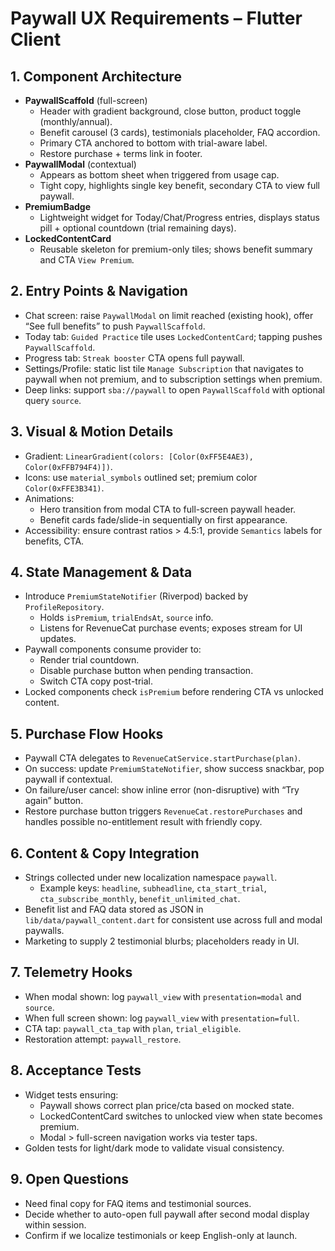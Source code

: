 # Paywall UX Requirements – Flutter Client

## 1. Component Architecture
- **PaywallScaffold** (full-screen)  
  - Header with gradient background, close button, product toggle (monthly/annual).  
  - Benefit carousel (3 cards), testimonials placeholder, FAQ accordion.  
  - Primary CTA anchored to bottom with trial-aware label.  
  - Restore purchase + terms link in footer.
- **PaywallModal** (contextual)  
  - Appears as bottom sheet when triggered from usage cap.  
  - Tight copy, highlights single key benefit, secondary CTA to view full paywall.
- **PremiumBadge**  
  - Lightweight widget for Today/Chat/Progress entries, displays status pill + optional countdown (trial remaining days).
- **LockedContentCard**  
  - Reusable skeleton for premium-only tiles; shows benefit summary and CTA `View Premium`.

## 2. Entry Points & Navigation
- Chat screen: raise `PaywallModal` on limit reached (existing hook), offer “See full benefits” to push `PaywallScaffold`.
- Today tab: `Guided Practice` tile uses `LockedContentCard`; tapping pushes `PaywallScaffold`.
- Progress tab: `Streak booster` CTA opens full paywall.
- Settings/Profile: static list tile `Manage Subscription` that navigates to paywall when not premium, and to subscription settings when premium.
- Deep links: support `sba://paywall` to open `PaywallScaffold` with optional query `source`.

## 3. Visual & Motion Details
- Gradient: `LinearGradient(colors: [Color(0xFF5E4AE3), Color(0xFFB794F4)])`.
- Icons: use `material_symbols` outlined set; premium color `Color(0xFFE3B341)`.
- Animations:  
  - Hero transition from modal CTA to full-screen paywall header.  
  - Benefit cards fade/slide-in sequentially on first appearance.
- Accessibility: ensure contrast ratios > 4.5:1, provide `Semantics` labels for benefits, CTA.

## 4. State Management & Data
- Introduce `PremiumStateNotifier` (Riverpod) backed by `ProfileRepository`.  
  - Holds `isPremium`, `trialEndsAt`, `source` info.  
  - Listens for RevenueCat purchase events; exposes stream for UI updates.
- Paywall components consume provider to:
  - Render trial countdown.  
  - Disable purchase button when pending transaction.  
  - Switch CTA copy post-trial.
- Locked components check `isPremium` before rendering CTA vs unlocked content.

## 5. Purchase Flow Hooks
- Paywall CTA delegates to `RevenueCatService.startPurchase(plan)`.  
- On success: update `PremiumStateNotifier`, show success snackbar, pop paywall if contextual.
- On failure/user cancel: show inline error (non-disruptive) with “Try again” button.
- Restore purchase button triggers `RevenueCat.restorePurchases` and handles possible no-entitlement result with friendly copy.

## 6. Content & Copy Integration
- Strings collected under new localization namespace `paywall`.  
  - Example keys: `headline`, `subheadline`, `cta_start_trial`, `cta_subscribe_monthly`, `benefit_unlimited_chat`.
- Benefit list and FAQ data stored as JSON in `lib/data/paywall_content.dart` for consistent use across full and modal paywalls.
- Marketing to supply 2 testimonial blurbs; placeholders ready in UI.

## 7. Telemetry Hooks
- When modal shown: log `paywall_view` with `presentation=modal` and `source`.
- When full screen shown: log `paywall_view` with `presentation=full`.
- CTA tap: `paywall_cta_tap` with `plan`, `trial_eligible`.
- Restoration attempt: `paywall_restore`.

## 8. Acceptance Tests
- Widget tests ensuring:
  - Paywall shows correct plan price/cta based on mocked state.  
  - LockedContentCard switches to unlocked view when state becomes premium.  
  - Modal > full-screen navigation works via tester taps.
- Golden tests for light/dark mode to validate visual consistency.

## 9. Open Questions
- Need final copy for FAQ items and testimonial sources.  
- Decide whether to auto-open full paywall after second modal display within session.  
- Confirm if we localize testimonials or keep English-only at launch.
